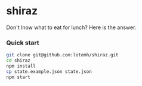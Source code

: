 shiraz
======


Don't lnow what to eat for lunch?
Here is the answer.

### Quick start

```bash
git clone git@github.com:lotemh/shiraz.git
cd shiraz
npm install
cp state.example.json state.json
npm start
```
